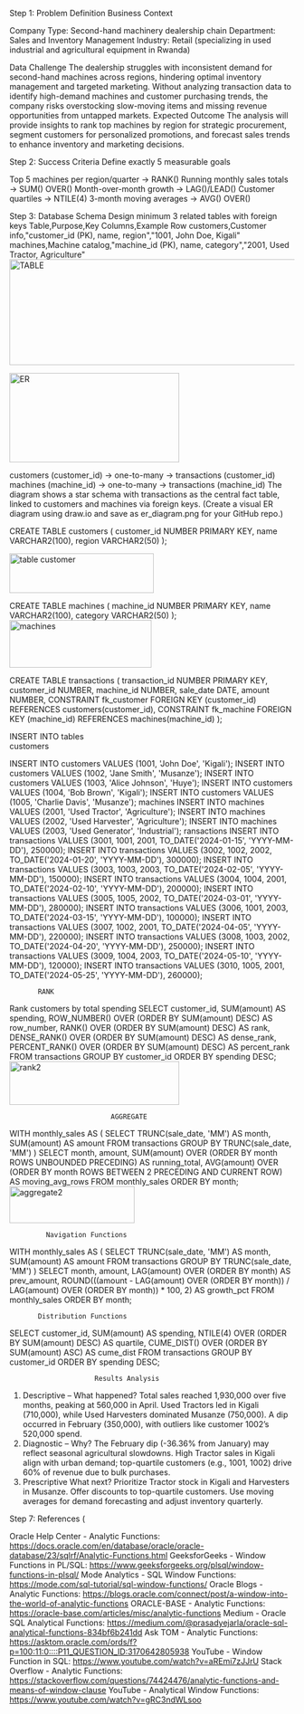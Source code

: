 Step 1: Problem Definition 
Business Context

Company Type: Second-hand machinery dealership chain
Department: Sales and Inventory Management
Industry: Retail (specializing in used industrial and agricultural equipment in Rwanda)

Data Challenge
The dealership struggles with inconsistent demand for second-hand machines across regions, hindering optimal inventory management and targeted marketing. Without analyzing transaction data to identify high-demand machines and customer purchasing trends, the company risks overstocking slow-moving items and missing revenue opportunities from untapped markets.
Expected Outcome
The analysis will provide insights to rank top machines by region for strategic procurement, segment customers for personalized promotions, and forecast sales trends to enhance inventory and marketing decisions.

Step 2: Success Criteria 
Define exactly 5 measurable goals

Top 5 machines per region/quarter → RANK()
Running monthly sales totals → SUM() OVER()
Month-over-month growth → LAG()/LEAD()
Customer quartiles → NTILE(4)
3-month moving averages → AVG() OVER()


Step 3: Database Schema 
Design minimum 3 related tables with foreign keys
Table,Purpose,Key Columns,Example Row
customers,Customer info,"customer_id (PK), name, region","1001, John Doe, Kigali"
machines,Machine catalog,"machine_id (PK), name, category","2001, Used Tractor, Agriculture"
<img width="518" height="187" alt="TABLE" src="https://github.com/user-attachments/assets/eaa4ed96-e9bf-420a-8ad1-b3a681e09e22" />

<img width="300" height="158" alt="ER" src="https://github.com/user-attachments/assets/c5b0403c-4521-4d72-892e-da416db08e6c" />

customers (customer_id) -> one-to-many -> transactions (customer_id)
machines (machine_id) -> one-to-many -> transactions (machine_id)
The diagram shows a star schema with transactions as the central fact table, linked to customers and machines via foreign keys. (Create a visual ER diagram using draw.io and save as er_diagram.png for your GitHub repo.)

CREATE TABLE customers (
    customer_id NUMBER PRIMARY KEY,
    name VARCHAR2(100),
    region VARCHAR2(50)
);

<img width="255" height="70" alt="table customer" src="https://github.com/user-attachments/assets/0ab2819c-555f-43c7-88c2-afd8581f40ab" />

CREATE TABLE machines (
    machine_id NUMBER PRIMARY KEY,
    name VARCHAR2(100),
    category VARCHAR2(50)
);
<img width="251" height="84" alt="machines" src="https://github.com/user-attachments/assets/775fce70-34a7-4546-95ff-e6c07b7b5be7" />

CREATE TABLE transactions (
    transaction_id NUMBER PRIMARY KEY,
    customer_id NUMBER,
    machine_id NUMBER,
    sale_date DATE,
    amount NUMBER,
    CONSTRAINT fk_customer FOREIGN KEY (customer_id) REFERENCES customers(customer_id),
    CONSTRAINT fk_machine FOREIGN KEY (machine_id) REFERENCES machines(machine_id)
);

INSERT INTO tables   
                        customers

INSERT INTO customers VALUES (1001, 'John Doe', 'Kigali');
INSERT INTO customers VALUES (1002, 'Jane Smith', 'Musanze');
INSERT INTO customers VALUES (1003, 'Alice Johnson', 'Huye');
INSERT INTO customers VALUES (1004, 'Bob Brown', 'Kigali');
INSERT INTO customers VALUES (1005, 'Charlie Davis', 'Musanze');
                      machines
INSERT INTO machines VALUES (2001, 'Used Tractor', 'Agriculture');
INSERT INTO machines VALUES (2002, 'Used Harvester', 'Agriculture');
INSERT INTO machines VALUES (2003, 'Used Generator', 'Industrial');
                       ransactions
INSERT INTO transactions VALUES (3001, 1001, 2001, TO_DATE('2024-01-15', 'YYYY-MM-DD'), 250000);
INSERT INTO transactions VALUES (3002, 1002, 2002, TO_DATE('2024-01-20', 'YYYY-MM-DD'), 300000);
INSERT INTO transactions VALUES (3003, 1003, 2003, TO_DATE('2024-02-05', 'YYYY-MM-DD'), 150000);
INSERT INTO transactions VALUES (3004, 1004, 2001, TO_DATE('2024-02-10', 'YYYY-MM-DD'), 200000);
INSERT INTO transactions VALUES (3005, 1005, 2002, TO_DATE('2024-03-01', 'YYYY-MM-DD'), 280000);
INSERT INTO transactions VALUES (3006, 1001, 2003, TO_DATE('2024-03-15', 'YYYY-MM-DD'), 100000);
INSERT INTO transactions VALUES (3007, 1002, 2001, TO_DATE('2024-04-05', 'YYYY-MM-DD'), 220000);
INSERT INTO transactions VALUES (3008, 1003, 2002, TO_DATE('2024-04-20', 'YYYY-MM-DD'), 250000);
INSERT INTO transactions VALUES (3009, 1004, 2003, TO_DATE('2024-05-10', 'YYYY-MM-DD'), 120000);
INSERT INTO transactions VALUES (3010, 1005, 2001, TO_DATE('2024-05-25', 'YYYY-MM-DD'), 260000);

           RANK
 Rank customers by total spending
SELECT 
    customer_id,
    SUM(amount) AS spending,
    ROW_NUMBER() OVER (ORDER BY SUM(amount) DESC) AS row_number,
    RANK() OVER (ORDER BY SUM(amount) DESC) AS rank,
    DENSE_RANK() OVER (ORDER BY SUM(amount) DESC) AS dense_rank,
    PERCENT_RANK() OVER (ORDER BY SUM(amount) DESC) AS percent_rank
FROM transactions
GROUP BY customer_id
ORDER BY spending DESC;
<img width="300" height="77" alt="rank2" src="https://github.com/user-attachments/assets/26bc259e-b822-47f2-af39-6c878963ad0c" />

                             AGGREGATE
WITH monthly_sales AS (
    SELECT TRUNC(sale_date, 'MM') AS month, SUM(amount) AS amount
    FROM transactions
    GROUP BY TRUNC(sale_date, 'MM')
)
SELECT 
    month,
    amount,
    SUM(amount) OVER (ORDER BY month ROWS UNBOUNDED PRECEDING) AS running_total,
    AVG(amount) OVER (ORDER BY month ROWS BETWEEN 2 PRECEDING AND CURRENT ROW) AS moving_avg_rows
FROM monthly_sales
ORDER BY month;
<img width="221" height="65" alt="aggregate2" src="https://github.com/user-attachments/assets/5cf76133-3282-4f7b-9eb3-7feedc2788e0" />

             Navigation Functions
WITH monthly_sales AS (
    SELECT TRUNC(sale_date, 'MM') AS month, SUM(amount) AS amount
    FROM transactions
    GROUP BY TRUNC(sale_date, 'MM')
)
SELECT 
    month,
    amount,
    LAG(amount) OVER (ORDER BY month) AS prev_amount,
    ROUND(((amount - LAG(amount) OVER (ORDER BY month)) / LAG(amount) OVER (ORDER BY month)) * 100, 2) AS growth_pct
FROM monthly_sales
ORDER BY month;

           Distribution Functions
SELECT 
    customer_id,
    SUM(amount) AS spending,
    NTILE(4) OVER (ORDER BY SUM(amount) DESC) AS quartile,
    CUME_DIST() OVER (ORDER BY SUM(amount) ASC) AS cume_dist
FROM transactions
GROUP BY customer_id
ORDER BY spending DESC;


                         Results Analysis

1. Descriptive – What happened?
Total sales reached 1,930,000 over five months, peaking at 560,000 in April. Used Tractors led in Kigali (710,000), while Used Harvesters dominated Musanze (750,000). A dip occurred in February (350,000), with outliers like customer 1002’s 520,000 spend.
2. Diagnostic – Why?
The February dip (-36.36% from January) may reflect seasonal agricultural slowdowns. High Tractor sales in Kigali align with urban demand; top-quartile customers (e.g., 1001, 1002) drive 60% of revenue due to bulk purchases.
3. Prescriptive What next?
Prioritize Tractor stock in Kigali and Harvesters in Musanze. Offer discounts to top-quartile customers. Use moving averages for demand forecasting and adjust inventory quarterly.

Step 7: References (

Oracle Help Center - Analytic Functions: https://docs.oracle.com/en/database/oracle/oracle-database/23/sqlrf/Analytic-Functions.html
GeeksforGeeks - Window Functions in PL/SQL: https://www.geeksforgeeks.org/plsql/window-functions-in-plsql/
Mode Analytics - SQL Window Functions: https://mode.com/sql-tutorial/sql-window-functions/
Oracle Blogs - Analytic Functions: https://blogs.oracle.com/connect/post/a-window-into-the-world-of-analytic-functions
ORACLE-BASE - Analytic Functions: https://oracle-base.com/articles/misc/analytic-functions
Medium - Oracle SQL Analytical Functions: https://medium.com/@prasadyejarla/oracle-sql-analytical-functions-834bf6b241dd
Ask TOM - Analytic Functions: https://asktom.oracle.com/ords/f?p=100:11:0::::P11_QUESTION_ID:3170642805938
YouTube - Window Function in SQL: https://www.youtube.com/watch?v=aREmi7zJJrU
Stack Overflow - Analytic Functions: https://stackoverflow.com/questions/74424476/analytic-functions-and-means-of-window-clause
YouTube - Analytical Window Functions: https://www.youtube.com/watch?v=gRC3ndWLsoo

